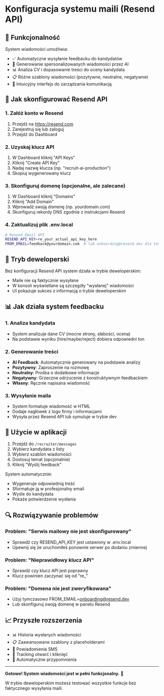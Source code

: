 # Konfiguracja systemu maili (Resend API)

## 📧 Funkcjonalność

System wiadomości umożliwia:

- ✅ Automatyczne wysyłanie feedbacku do kandydatów
- 🤖 Generowanie spersonalizowanych wiadomości przez AI  
- 📊 Analiza CV i dopasowanie treści do oceny kandydata
- 📋 Różne szablony wiadomości (pozytywne, neutralne, negatywne)
- 📱 Intuicyjny interfejs do zarządzania komunikacją

## 🚀 Jak skonfigurować Resend API

### 1. Załóż konto w Resend
1. Przejdź na https://resend.com
2. Zarejestruj się lub zaloguj
3. Przejdź do Dashboard

### 2. Uzyskaj klucz API
1. W Dashboard kliknij "API Keys"
2. Kliknij "Create API Key"
3. Nadaj nazwę klucza (np. "recruit-ai-production")
4. Skopiuj wygenerowany klucz

### 3. Skonfiguruj domenę (opcjonalne, ale zalecane)
1. W Dashboard kliknij "Domains"
2. Kliknij "Add Domain"
3. Wprowadź swoją domenę (np. yourdomain.com)
4. Skonfiguruj rekordy DNS zgodnie z instrukcjami Resend

### 4. Zaktualizuj plik .env.local

```bash
# Resend Email API
RESEND_API_KEY=re_your_actual_api_key_here
FROM_EMAIL=feedback@yourdomain.com  # lub onboarding@resend.dev dla testów
```

## 🔧 Tryb deweloperski

Bez konfiguracji Resend API system działa w trybie deweloperskim:
- Maile nie są faktycznie wysyłane
- W konsoli wyświetlane są szczegóły "wysłanej" wiadomości
- UI pokazuje sukces z informacją o trybie deweloperskim

## 📊 Jak działa system feedbacku

### 1. Analiza kandydata
- System analizuje dane CV (mocne strony, słabości, ocena)
- Na podstawie wyniku (hire/maybe/reject) dobiera odpowiedni ton

### 2. Generowanie treści
- **AI Feedback**: Automatycznie generowany na podstawie analizy
- **Pozytywny**: Zaproszenie na rozmowę
- **Neutralny**: Prośba o dodatkowe informacje  
- **Negatywny**: Grzeczne odrzucenie z konstruktywnym feedbackiem
- **Własny**: Ręcznie napisana wiadomość

### 3. Wysyłanie maila
- System formatuje wiadomość w HTML
- Dodaje nagłówek z logo firmy i informacjami
- Wysyła przez Resend API lub symuluje w trybie dev

## 🎯 Użycie w aplikacji

1. Przejdź do `/recruiter/messages`
2. Wybierz kandydata z listy
3. Wybierz szablon wiadomości
4. Dostosuj temat (opcjonalnie)
5. Kliknij "Wyślij feedback"

System automatycznie:
- Wygeneruje odpowiednią treść
- Sformatuje ją w profesjonalny email
- Wyśle do kandydata
- Pokaże potwierdzenie wysłania

## 🔍 Rozwiązywanie problemów

### Problem: "Serwis mailowy nie jest skonfigurowany"
- Sprawdź czy RESEND_API_KEY jest ustawiony w .env.local
- Upewnij się że uruchomiłeś ponownie serwer po dodaniu zmiennej

### Problem: "Nieprawidłowy klucz API"
- Sprawdź czy klucz API jest poprawny
- Klucz powinien zaczynać się od "re_"

### Problem: "Domena nie jest zweryfikowana"
- Użyj tymczasowo FROM_EMAIL=onboarding@resend.dev
- Lub skonfiguruj swoją domenę w panelu Resend

## 📈 Przyszłe rozszerzenia

- 📊 Historia wysłanych wiadomości
- 📋 Zaawansowane szablony z placeholderami
- 📱 Powiadomienia SMS
- 🔗 Tracking otwarć i kliknięć
- 📅 Automatyczne przypomnienia

---

**Gotowe! System wiadomości jest w pełni funkcjonalny.** 🎉

W trybie deweloperskim możesz testować wszystkie funkcje bez faktycznego wysyłania maili.